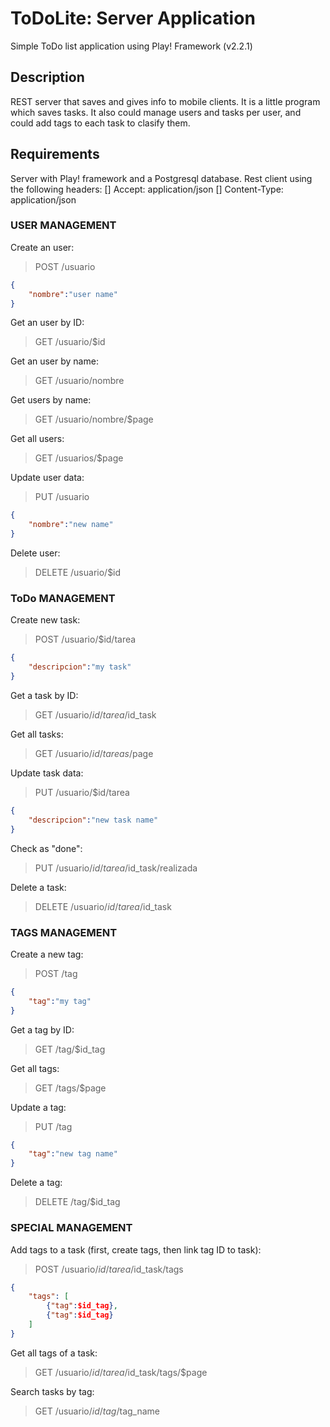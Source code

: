 ToDoLite: Server Application
============================

Simple ToDo list application using Play! Framework (v2.2.1)

Description
-----------

REST server that saves and gives info to mobile clients.
It is a little program which saves tasks. It also could manage users and tasks per user, and could add tags to each task to clasify them.

Requirements
------------

Server with Play! framework and a Postgresql database.
Rest client using the following headers:
[] Accept: application/json
[] Content-Type: application/json


### USER MANAGEMENT

Create an user:

> POST /usuario
```json
{
	"nombre":"user name"
}
```

Get an user by ID:

> GET /usuario/$id

Get an user by name:

> GET /usuario/nombre

Get users by name:

> GET /usuario/nombre/$page

Get all users:

> GET /usuarios/$page

Update user data:

> PUT /usuario
```json
{
	"nombre":"new name"
}
```

Delete user:

> DELETE /usuario/$id

### ToDo MANAGEMENT

Create new task:

> POST /usuario/$id/tarea
```json
{
	"descripcion":"my task"
}
```

Get a task by ID:

> GET /usuario/$id/tarea/$id_task

Get all tasks:

> GET /usuario/$id/tareas/$page

Update task data:

> PUT /usuario/$id/tarea
```json
{
	"descripcion":"new task name"
}
```

Check as "done":

> PUT /usuario/$id/tarea/$id_task/realizada

Delete a task:

> DELETE /usuario/$id/tarea/$id_task

### TAGS MANAGEMENT

Create a new tag:

> POST /tag
```json
{
	"tag":"my tag"
}
```

Get a tag by ID:

> GET /tag/$id_tag

Get all tags:

> GET /tags/$page

Update a tag:

> PUT /tag
```json
{
	"tag":"new tag name"
}
```

Delete a tag:

> DELETE /tag/$id_tag

### SPECIAL MANAGEMENT

Add tags to a task (first, create tags, then link tag ID to task):

> POST /usuario/$id/tarea/$id_task/tags
```json
{
	"tags": [
		{"tag":$id_tag},
		{"tag":$id_tag}
	]
}
```

Get all tags of a task:

> GET /usuario/$id/tarea/$id_task/tags/$page

Search tasks by tag:

> GET /usuario/$id/tag/$tag_name
